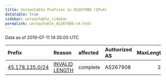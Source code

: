```yaml
---
title: Unreachable Prefixes in AS267908 (IPv4)
datatable: true
sidebar: unreachable_sidebar
permalink: unreachable_AS267908-v4.html
---
```


Data as of 2019-07-11 14:35:00 UTC


<div class="datatable-begin"></div>

| Prefix                                                   | Reason                                                                                                     | affected   | Authorized AS   |   MaxLength | Anchor                                         |   unreachable /24s |
|:---------------------------------------------------------|:-----------------------------------------------------------------------------------------------------------|:-----------|:----------------|------------:|:-----------------------------------------------|-------------------:|
| [45.178.135.0/24](https://stat.ripe.net/45.178.135.0/24) | [INVALID LENGTH](https://rpki-validator.ripe.net/announcement-preview?asn=AS267908&prefix=45.178.135.0/24) | complete   | AS267908        |          22 | [LACNIC](unreachable_LACNIC_RPKI_Root-v4.html) |                  1 |

<div class="datatable-end"></div>